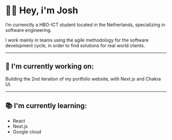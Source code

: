 <!-- ![banner](https://github.com/josh0x/josh-hz.github.io/blob/master/img/DJI_0104.jpeg) -->

# 👋🏽 Hey, i'm Josh

I’m currenctly a HBO-ICT student located in the Netherlands, specializing in software engineering. 

I work mainly in teams using the agile methodology for the software development cycle, in order to find solutions for real world clients.

--- 

## 🚀 I'm currently working on: 

Building the 2nd iteration of my portfolio website, with Next.js and Chakra UI. 

--- 

## 📚 I'm currently learning: 

- React
- Next.js
- Google cloud
